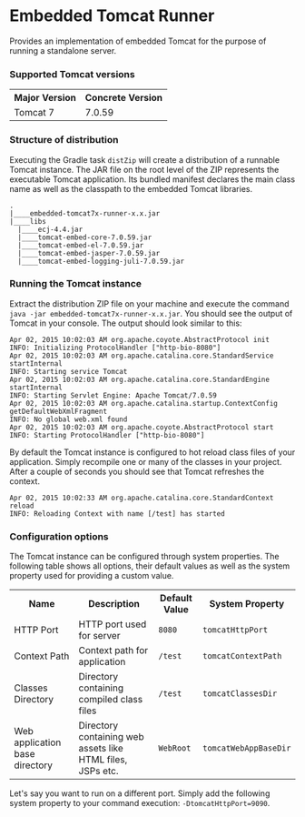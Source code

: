 # Embedded Tomcat Runner

Provides an implementation of embedded Tomcat for the purpose of running a standalone server.

### Supported Tomcat versions

<table>
    <tr>
        <th>Major Version</th>
        <th>Concrete Version</th>
    </tr>
    <tr>
        <td>Tomcat 7</td>
        <td>7.0.59</td>
    </tr>
</table>

### Structure of distribution

Executing the Gradle task `distZip` will create a distribution of a runnable Tomcat instance. The JAR file on the root
level of the ZIP represents the executable Tomcat application. Its bundled manifest declares the main class name as well
as the classpath to the embedded Tomcat libraries.

    .
    |____embedded-tomcat7x-runner-x.x.jar
    |____libs
      |____ecj-4.4.jar
      |____tomcat-embed-core-7.0.59.jar
      |____tomcat-embed-el-7.0.59.jar
      |____tomcat-embed-jasper-7.0.59.jar
      |____tomcat-embed-logging-juli-7.0.59.jar

### Running the Tomcat instance

Extract the distribution ZIP file on your machine and execute the command `java -jar embedded-tomcat7x-runner-x.x.jar`.
You should see the output of Tomcat in your console. The output should look similar to this:

    Apr 02, 2015 10:02:03 AM org.apache.coyote.AbstractProtocol init
    INFO: Initializing ProtocolHandler ["http-bio-8080"]
    Apr 02, 2015 10:02:03 AM org.apache.catalina.core.StandardService startInternal
    INFO: Starting service Tomcat
    Apr 02, 2015 10:02:03 AM org.apache.catalina.core.StandardEngine startInternal
    INFO: Starting Servlet Engine: Apache Tomcat/7.0.59
    Apr 02, 2015 10:02:03 AM org.apache.catalina.startup.ContextConfig getDefaultWebXmlFragment
    INFO: No global web.xml found
    Apr 02, 2015 10:02:03 AM org.apache.coyote.AbstractProtocol start
    INFO: Starting ProtocolHandler ["http-bio-8080"]

By default the Tomcat instance is configured to hot reload class files of your application. Simply recompile one or many
of the classes in your project. After a couple of seconds you should see that Tomcat refreshes the context.

    Apr 02, 2015 10:02:33 AM org.apache.catalina.core.StandardContext reload
    INFO: Reloading Context with name [/test] has started

### Configuration options

The Tomcat instance can be configured through system properties. The following table shows all options, their default
 values as well as the system property used for providing a custom value.

<table>
    <tr>
        <th>Name</th>
        <th>Description</th>
        <th>Default Value</th>
        <th>System Property</th>
    </tr>
    <tr>
        <td>HTTP Port</td>
        <td>HTTP port used for server</td>
        <td><code>8080</code></td>
        <td><code>tomcatHttpPort</code></td>
    </tr>
    <tr>
        <td>Context Path</td>
        <td>Context path for application</td>
        <td><code>/test</code></td>
        <td><code>tomcatContextPath</code></td>
    </tr>
    <tr>
        <td>Classes Directory</td>
        <td>Directory containing compiled class files</td>
        <td><code>/test</code></td>
        <td><code>tomcatClassesDir</code></td>
    </tr>
    <tr>
        <td>Web application base directory</td>
        <td>Directory containing web assets like HTML files, JSPs etc.</td>
        <td><code>WebRoot</code></td>
        <td><code>tomcatWebAppBaseDir</code></td>
    </tr>
</table>

Let's say you want to run on a different port. Simply add the following system property to your command execution:
`-DtomcatHttpPort=9090`.